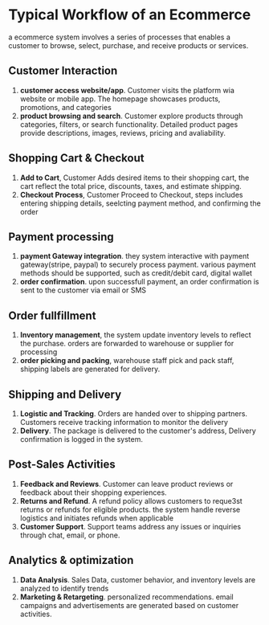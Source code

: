 # Typical Workflow of an Ecommerce

a ecommerce system involves a series of processes that enables a customer to browse, select, purchase, and receive products or services.

## Customer Interaction

1. **customer access website/app**. Customer visits the platform wia website or mobile app. The homepage showcases products, promotions, and categories
2. **product browsing and search**. Customer explore products through categories, filters, or search functionality. Detailed product pages provide descriptions, images, reviews, pricing and avaliability.

## Shopping Cart & Checkout

1. **Add to Cart**, Customer Adds desired items to their shopping cart, the cart reflect the total price, discounts, taxes, and estimate shipping.
2. **Checkout Process**, Customer Proceed to Checkout, steps includes entering shipping details, seelcting payment method, and confirming the order

## Payment processing

1. **payment Gateway integration**. they system interactive with payment gateway(stripe, paypal) to securely process payment. various payment methods should be supported, such as credit/debit card, digital wallet
2. **order confirmation**. upon successfull payment, an order confirmation is sent to the customer via email or SMS

## Order fullfillment

1. **Inventory management**, the system update inventory levels to reflect the purchase. orders are forwarded to warehouse or supplier for processing
2. **order picking and packing**, warehouse staff pick and pack staff, shipping labels are generated for delivery.

## Shipping and Delivery

1. **Logistic and Tracking**. Orders are handed over to shipping partners. Customers receive tracking information to monitor the delivery
2. **Delivery**. The package is delivered to the customer's address, Delivery confirmation is logged in the system.

## Post-Sales Activities

1. **Feedback and Reviews**. Customer can leave product reviews or feedback about their shopping experiences.
2. **Returns and Refund**. A refund policy allows customers to reque3st returns or refunds for eligible products. the system handle reverse logistics and initiates refunds when applicable
3. **Customer Support**. Support teams address any issues or inquiries through chat, email, or phone.

## Analytics & optimization

1. **Data Analysis**. Sales Data, customer behavior, and inventory levels are analyzed to identify trends
2. **Marketing & Retargeting**. personalized recommendations. email campaigns and advertisements are generated based on customer activities.
